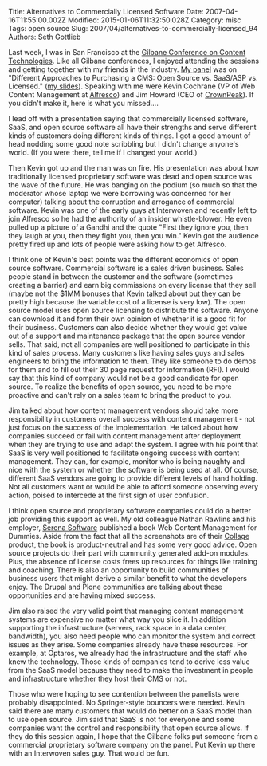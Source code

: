 Title: Alternatives to Commercially Licensed Software
Date: 2007-04-16T11:55:00.002Z
Modified: 2015-01-06T11:32:50.028Z
Category: misc
Tags: open source
Slug: 2007/04/alternatives-to-commercially-licensed_94
Authors: Seth Gottlieb

Last week, I was in San Francisco at the [Gilbane Conference on Content Technologies](http://gilbanesf.com/). Like all Gilbane conferences, I enjoyed attending the sessions and getting together with my friends in the industry. [My panel](http://gilbanesf.com/gilbane_session_descriptions.html#wcm2) was on "Different Approaches to Purchasing a CMS: Open Source vs. SaaS/ASP vs. Licensed." ([my slides](http://www.contenthere.net/presentations/WhenOpenSource_April2007.ppt)). Speaking with me were Kevin Cochrane (VP of Web Content Management at [Alfresco](http://www.alfresco.com/)) and Jim Howard (CEO of [CrownPeak](http://www.crownpeak.com/)). If you didn't make it, here is what you missed....  

I lead off with a presentation saying that commercially licensed software, SaaS, and open source software all have their strengths and serve different kinds of customers doing different kinds of things. I got a good amount of head nodding some good note scribbling but I didn't change anyone's world. (If you were there, tell me if I changed your world.)  

Then Kevin got up and <span>the man was on fire.</span> His presentation was about how traditionally licensed proprietary software was dead and open source was the wave of the future. He was banging on the podium (so much so that the moderator whose laptop we were borrowing was concerned for her computer) talking about the corruption and arrogance of commercial software. Kevin was one of the early guys at Interwoven and recently left to join Alfresco so he had the authority of an insider whistle-blower. He even pulled up a picture of a Gandhi and the quote "First they ignore you, then they laugh at you, then they fight you, then you win." Kevin got the audience pretty fired up and lots of people were asking how to get Alfresco.  

I think one of Kevin's best points was the different economics of open source software. Commercial software is a sales driven business. Sales people stand in between the customer and the software (sometimes creating a barrier) and earn big commissions on every license that they sell (maybe not the $1MM bonuses that Kevin talked about but they can be pretty high because the variable cost of a license is very low). The open source model uses open source licensing to distribute the software. Anyone can download it and form their own opinion of whether it is a good fit for their business. Customers can also decide whether they would get value out of a support and maintenance package that the open source vendor sells. That said, not all companies are well positioned to participate in this kind of sales process. Many customers like having sales guys and sales engineers to bring the information to them. They like someone to do demos for them and to fill out their 30 page request for information (RFI). I would say that this kind of company would not be a good candidate for open source. To realize the benefits of open source, you need to be more proactive and can't rely on a sales team to bring the product to you.  

Jim talked about how content management vendors should take more responsibility in customers overall success with content management - not just focus on the success of the implementation. He talked about how companies succeed or fail with content management <span>after</span> deployment when they are trying to use and adapt the system. I agree with his point that SaaS is very well positioned to facilitate ongoing success with content management. They can, for example, monitor who is being naughty and nice with the system or whether the software is being used at all. Of course, different SaaS vendors are going to provide different levels of hand holding. Not all customers want or would be able to afford someone observing every action, poised to intercede at the first sign of user confusion.   

I think open source and proprietary software companies could do a better job providing this support as well. My old colleague Nathan Rawlins and his employer, [Serena Software](http://www.serena.com/) published a book Web Content Management for Dummies. Aside from the fact that all the screenshots are of their [Collage](http://www.serena.com/US/products/collage/index.aspx) product, the book is product-neutral and has some very good advice. Open source projects do their part with community generated add-on modules. Plus, the absence of license costs frees up resources for things like training and coaching. There is also an opportunity to build communities of business users that might derive a similar benefit to what the developers enjoy. The Drupal and Plone communities are talking about these opportunities and are having mixed success.  

Jim also raised the very valid point that managing content management systems are expensive no matter what way you slice it. In addition supporting the infrastructure (servers, rack space in a data center, bandwidth), you also need people who can monitor the system and correct issues as they arise. Some companies already have these resources. For example, at Optaros, we already had the infrastructure and the staff who knew the technology. Those kinds of companies tend to derive less value from the SaaS model because they need to make the investment in people and infrastructure whether they host their CMS or not.

Those who were hoping to see contention between the panelists were probably disappointed. No Springer-style bouncers were needed. Kevin said there are many customers that would do better on a SaaS model than to use open source. Jim said that SaaS is not for everyone and some companies want the control and responsibility that open source allows. If they do this session again, I hope that the Gilbane folks put someone from a commercial proprietary software company on the panel. Put Kevin up there with an Interwoven sales guy. That would be fun.
